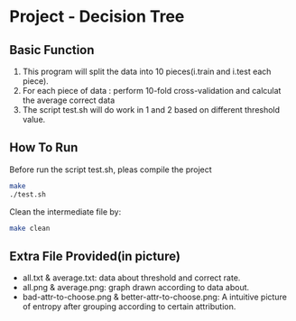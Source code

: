 Project - Decision Tree
==============================

Basic Function
--------------------
1. This program will split the data into 10 pieces(i.train and i.test each piece).
2. For each piece of data : perform 10-fold cross-validation and calculat the average correct data
3. The script test.sh will do work in 1 and 2 based on different threshold value.

How To Run
---------------------
Before run the script test.sh, pleas compile the project

```sh
make
./test.sh
```
Clean the intermediate file by:
    
```sh
make clean
```

Extra File Provided(in picture)
----------------------
- all.txt & average.txt: data about threshold and correct rate.
- all.png & average.png: graph drawn according to data about.
- bad-attr-to-choose.png & better-attr-to-choose.png: A intuitive picture of entropy after grouping according to certain attribution.
    
